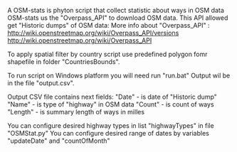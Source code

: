 A OSM-stats is phyton script that collect statistic about ways in OSM data
OSM-stats us the "Overpass_API" to download OSM data. This API allowed get "Historic dumps" of OSM data:
More info about  "Overpass_API" :
http://wiki.openstreetmap.org/wiki/Overpass_API/versions
http://wiki.openstreetmap.org/wiki/Overpass_API

To apply spatial filter by country script use predefined polygon fomr shapefile in folder "CountriesBounds".

To run script on Windows platform you will need run "run.bat" Output wil be in the file "output.csv".

Output CSV file contains next fields:
"Date" - is date of "Historic dump"
"Name" - is type of "highway" in OSM data
"Count" - is count of ways
"Length" - is summary length of ways in milles

You can configure desired highway types in list "highwayTypes" in file "OSMStat.py"
You can configure desired range of dates by variables "updateDate" and "countOfMonth"

